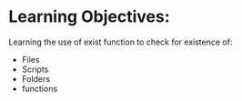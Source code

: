 Learning Objectives:
====================

Learning the use of exist function to check for existence of:
 - Files
 - Scripts
 - Folders
 - functions
 
